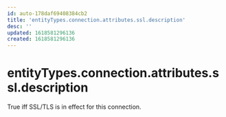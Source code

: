 ```yaml
---
id: auto-178daf69408384cb2
title: 'entityTypes.connection.attributes.ssl.description'
desc: ''
updated: 1618581296136
created: 1618581296136
---
```

# entityTypes.connection.attributes.ssl.description

True iff SSL/TLS is in effect for this connection.